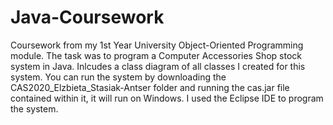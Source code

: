 # Java-Coursework
Coursework from my 1st Year University Object-Oriented Programming module. The task was to program a Computer Accessories Shop stock system in Java. Inlcudes a class diagram of all classes I created for this system. You can run the system by downloading the CAS2020_Elzbieta_Stasiak-Antser folder and running the cas.jar file contained within it, it will run on Windows. I used the Eclipse IDE to program the system. 

